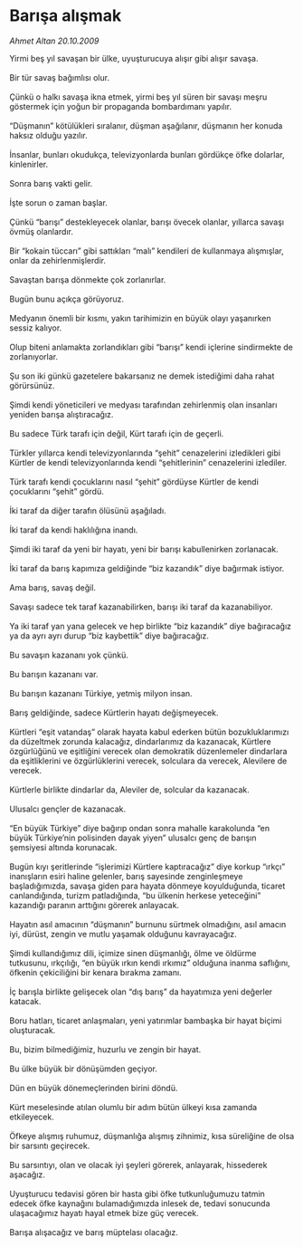 # Barışa alışmak

*Ahmet Altan 20.10.2009*

<div class="taraf_structure_2col_1zq">
<div class="margen_n">



 <p>Yirmi beş yıl savaşan bir ülke, uyuşturucuya alışır gibi alışır savaşa. <br/><br/>Bir tür savaş bağımlısı olur. <br/><br/>Çünkü o halkı savaşa ikna etmek, yirmi beş yıl süren bir savaşı meşru göstermek için yoğun bir propaganda bombardımanı yapılır. <br/><br/>“Düşmanın” kötülükleri sıralanır, düşman aşağılanır, düşmanın her konuda haksız olduğu yazılır. <br/><br/>İnsanlar, bunları okudukça, televizyonlarda bunları gördükçe öfke dolarlar, kinlenirler. <br/><br/>Sonra barış vakti gelir. <br/><br/>İşte sorun o zaman başlar. <br/><br/>Çünkü “barışı” destekleyecek olanlar, barışı övecek olanlar, yıllarca savaşı övmüş olanlardır. <br/><br/>Bir “kokain tüccarı” gibi sattıkları “malı” kendileri de kullanmaya alışmışlar, onlar da zehirlenmişlerdir. <br/><br/>Savaştan barışa dönmekte çok zorlanırlar. <br/><br/>Bugün bunu açıkça görüyoruz. <br/><br/>Medyanın önemli bir kısmı, yakın tarihimizin en büyük olayı yaşanırken sessiz kalıyor. <br/><br/>Olup biteni anlamakta zorlandıkları gibi “barışı” kendi içlerine sindirmekte de zorlanıyorlar. <br/><br/>Şu son iki günkü gazetelere bakarsanız ne demek istediğimi daha rahat görürsünüz. <br/><br/>Şimdi kendi yöneticileri ve medyası tarafından zehirlenmiş olan insanları yeniden barışa alıştıracağız. <br/><br/>Bu sadece Türk tarafı için değil, Kürt tarafı için de geçerli. <br/><br/>Türkler yıllarca kendi televizyonlarında “şehit” cenazelerini izledikleri gibi Kürtler de kendi televizyonlarında kendi “şehitlerinin” cenazelerini izlediler. <br/><br/>Türk tarafı kendi çocuklarını nasıl “şehit” gördüyse Kürtler de kendi çocuklarını “şehit” gördü. <br/><br/>İki taraf da diğer tarafın ölüsünü aşağıladı. <br/><br/>İki taraf da kendi haklılığına inandı. <br/><br/>Şimdi iki taraf da yeni bir hayatı, yeni bir barışı kabullenirken zorlanacak. <br/><br/>İki taraf da barış kapımıza geldiğinde “biz kazandık” diye bağırmak istiyor. <br/><br/>Ama barış, savaş değil. <br/><br/>Savaşı sadece tek taraf kazanabilirken, barışı iki taraf da kazanabiliyor. <br/><br/>Ya iki taraf yan yana gelecek ve hep birlikte “biz kazandık” diye bağıracağız ya da ayrı ayrı durup “biz kaybettik” diye bağıracağız. <br/><br/>Bu savaşın kazananı yok çünkü. <br/><br/>Bu barışın kazananı var. <br/><br/>Bu barışın kazananı Türkiye, yetmiş milyon insan. <br/><br/>Barış geldiğinde, sadece Kürtlerin hayatı değişmeyecek. <br/><br/>Kürtleri “eşit vatandaş” olarak hayata kabul ederken bütün bozukluklarımızı da düzeltmek zorunda kalacağız, dindarlarımız da kazanacak, Kürtlere özgürlüğünü ve eşitliğini verecek olan demokratik düzenlemeler dindarlara da eşitliklerini ve özgürlüklerini verecek, solculara da verecek, Alevilere de verecek. <br/><br/>Kürtlerle birlikte dindarlar da, Aleviler de, solcular da kazanacak. <br/><br/>Ulusalcı gençler de kazanacak. <br/><br/>“En büyük Türkiye” diye bağırıp ondan sonra mahalle karakolunda “en büyük Türkiye’nin polisinden dayak yiyen” ulusalcı genç de barışın şemsiyesi altında korunacak. <br/><br/>Bugün kıyı şeritlerinde “işlerimizi Kürtlere kaptıracağız” diye korkup “ırkçı” inanışların esiri haline gelenler, barış sayesinde zenginleşmeye başladığımızda, savaşa giden para hayata dönmeye koyulduğunda, ticaret canlandığında, turizm patladığında, “bu ülkenin herkese yeteceğini” kazandığı paranın arttığını görerek anlayacak. <br/><br/>Hayatın asıl amacının “düşmanın” burnunu sürtmek olmadığını, asıl amacın iyi, dürüst, zengin ve mutlu yaşamak olduğunu kavrayacağız. <br/><br/>Şimdi kullandığımız dili, içimize sinen düşmanlığı, ölme ve öldürme tutkusunu, ırkçılığı, “en büyük ırkın kendi ırkımız” olduğuna inanma saflığını, öfkenin çekiciliğini bir kenara bırakma zamanı. <br/><br/>İç barışla birlikte gelişecek olan “dış barış” da hayatımıza yeni değerler katacak. <br/><br/>Boru hatları, ticaret anlaşmaları, yeni yatırımlar bambaşka bir hayat biçimi oluşturacak.<br/><br/>Bu, bizim bilmediğimiz, huzurlu ve zengin bir hayat. <br/><br/>Bu ülke büyük bir dönüşümden geçiyor. <br/><br/>Dün en büyük dönemeçlerinden birini döndü. <br/><br/>Kürt meselesinde atılan olumlu bir adım bütün ülkeyi kısa zamanda etkileyecek. <br/><br/>Öfkeye alışmış ruhumuz, düşmanlığa alışmış zihnimiz, kısa süreliğine de olsa bir sarsıntı geçirecek. <br/><br/>Bu sarsıntıyı, olan ve olacak iyi şeyleri görerek, anlayarak, hissederek aşacağız. <br/><br/>Uyuşturucu tedavisi gören bir hasta gibi öfke tutkunluğumuzu tatmin edecek öfke kaynağını bulamadığımızda inlesek de, tedavi sonucunda ulaşacağımız hayatı hayal etmek bize güç verecek. <br/><br/>Barışa alışacağız ve barış müptelası olacağız.</p>
<br/>
<br/>
<br/>



<br/>


<div id="taraf_not">
</div>

</div>


</div>
